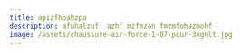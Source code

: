 ```yaml
---
title: apizfhoahzpa
description: afuhalzuf  azhf mzfmzan fmzmfohazmohf
image: /assets/chaussure-air-force-1-07-pour-3ngnlt.jpg
---
```

